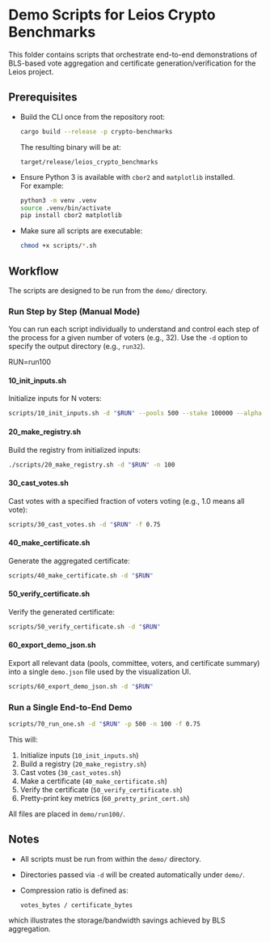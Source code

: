 

# Demo Scripts for Leios Crypto Benchmarks

This folder contains scripts that orchestrate end-to-end demonstrations of BLS-based vote aggregation and certificate generation/verification for the Leios project.

## Prerequisites

- Build the CLI once from the repository root:

  ```bash
  cargo build --release -p crypto-benchmarks
  ```

  The resulting binary will be at:
  ```
  target/release/leios_crypto_benchmarks
  ```

- Ensure Python 3 is available with `cbor2` and `matplotlib` installed.  
  For example:

  ```bash
  python3 -m venv .venv
  source .venv/bin/activate
  pip install cbor2 matplotlib
  ```

- Make sure all scripts are executable:

  ```bash
  chmod +x scripts/*.sh
  ```

## Workflow

The scripts are designed to be run from the `demo/` directory.

### Run Step by Step (Manual Mode)

You can run each script individually to understand and control each step of the process for a given number of voters (e.g., 32). Use the `-d` option to specify the output directory (e.g., `run32`).

RUN=run100 

#### 10_init_inputs.sh

Initialize inputs for N voters:

```bash
scripts/10_init_inputs.sh -d "$RUN" --pools 500 --stake 100000 --alpha 9 --beta 1
```

#### 20_make_registry.sh

Build the registry from initialized inputs:

```bash
./scripts/20_make_registry.sh -d "$RUN" -n 100
```

#### 30_cast_votes.sh

Cast votes with a specified fraction of voters voting (e.g., 1.0 means all vote):

```bash
scripts/30_cast_votes.sh -d "$RUN" -f 0.75
```

#### 40_make_certificate.sh

Generate the aggregated certificate:

```bash
scripts/40_make_certificate.sh -d "$RUN"
```

#### 50_verify_certificate.sh

Verify the generated certificate:

```bash
scripts/50_verify_certificate.sh -d "$RUN"
```

#### 60_export_demo_json.sh

Export all relevant data (pools, committee, voters, and certificate summary) into a single `demo.json` file used by the visualization UI.

```bash
scripts/60_export_demo_json.sh -d "$RUN"
```

### Run a Single End-to-End Demo

```bash
scripts/70_run_one.sh -d "$RUN" -p 500 -n 100 -f 0.75
```

This will:

1. Initialize inputs (`10_init_inputs.sh`)
2. Build a registry (`20_make_registry.sh`)
3. Cast votes (`30_cast_votes.sh`)
4. Make a certificate (`40_make_certificate.sh`)
5. Verify the certificate (`50_verify_certificate.sh`)
6. Pretty-print key metrics (`60_pretty_print_cert.sh`)

All files are placed in `demo/run100/`.


## Notes

- All scripts must be run from within the `demo/` directory.
- Directories passed via `-d` will be created automatically under `demo/`.
- Compression ratio is defined as:

  ```
  votes_bytes / certificate_bytes
  ```

which illustrates the storage/bandwidth savings achieved by BLS aggregation.